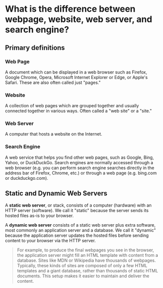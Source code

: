 # What is the difference between webpage, website, web server, and search engine?

## Primary definitions 
### Web Page 
A document which can be displayed in a web browser such as Firefox, Google Chrome, Opera, Microsoft Internet Explorer or Edge, or Apple's Safari. These are also often called just "pages."

### Website 
A collection of web pages which are grouped together and usually connected together in various ways. Often called a "web site" or a "site."

### Web Server
A computer that hosts a website on the Internet.

### Search Engine 
A web service that helps you find other web pages, such as Google, Bing, Yahoo, or DuckDuckGo. Search engines are normally accessed through a web browser (e.g. you can perform search engine searches directly in the address bar of Firefox, Chrome, etc.) or through a web page (e.g. bing.com or duckduckgo.com).

## Static and Dynamic Web Servers 
A **static web server**, or stack, consists of a computer (hardware) with an HTTP server (software). We call it "static" because the server sends its hosted files as-is to your browser.

A **dynamic web server** consists of a static web server plus extra software, most commonly an application server and a database. We call it "dynamic" because the application server updates the hosted files before sending content to your browser via the HTTP server.

>For example, to produce the final webpages you see in the browser, the application server might fill an HTML template with content from a database. Sites like MDN or Wikipedia have thousands of webpages. Typically, these kinds of sites are composed of only a few HTML templates and a giant database, rather than thousands of static HTML documents. This setup makes it easier to maintain and deliver the content.

